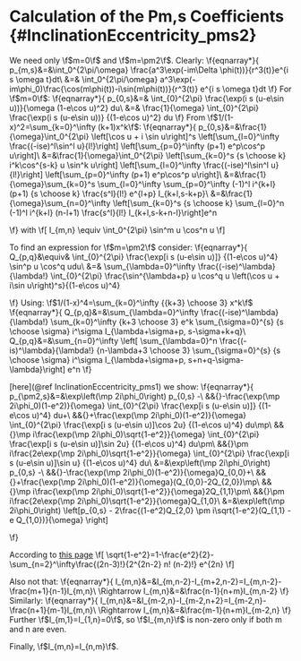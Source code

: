 Calculation of the Pm,s Coefficients {#InclinationEccentricity_pms2}
=============================================

We need only \f$m=0\f$ and \f$m=\pm2\f$.
Clearly:
\f{eqnarray*}{
	p_{m,s}&=&\int_0^{2\pi/\omega} 
		\frac{a^3\exp(-im\Delta \phi(t))}{r^3(t)}e^{i s \omega t}dt\\
	&=& \int_0^{2\pi/\omega} 
		a^3\exp(-im\phi_0)\frac{\cos(m\phi(t))-i\sin(m\phi(t))}{r^3(t)} 
		e^{i s \omega t}dt
\f}
For \f$m=0\f$:
\f{eqnarray*}{
	p_{0,s}&=& \int_{0}^{2\pi} 
		\frac{\exp(i s (u-e\sin u))}{\omega (1-e\cos u)^2} du\\
	&=& \frac{1}{\omega}
		\int_{0}^{2\pi} \frac{\exp(i s (u-e\sin u))} {(1-e\cos u)^2} du
\f}
From \f$1/(1-x)^2=\sum_{k=0}^\infty (k+1)x^k\f$:
\f{eqnarray*}{
	p_{0,s}&=&\frac{1}{\omega}\int_0^{2\pi} 
		\left[\cos u + i \sin u\right]^s 
		\left[\sum_{l=0}^\infty \frac{(-ise)^l\sin^l u}{l!}\right]
		\left[\sum_{p=0}^\infty (p+1) e^p\cos^p u\right]\\
	&=&\frac{1}{\omega}\int_0^{2\pi} 
		\left[\sum_{k=0}^s {s \choose k} i^k\cos^{s-k} u \sin^k u\right]
		\left[\sum_{l=0}^\infty \frac{(-ise)^l\sin^l u}{l!}\right]
		\left[\sum_{p=0}^\infty (p+1) e^p\cos^p u\right]\\
	&=&\frac{1}{\omega}\sum_{k=0}^s \sum_{l=0}^\infty \sum_{p=0}^\infty 
			(-1)^l i^{k+l} (p+1) {s \choose k} \frac{s^l}{l!} e^{l+p}
			I_{k+l,s-k+p}\\
	&=&\frac{1}{\omega}\sum_{n=0}^\infty \left[\sum_{k=0}^s {s \choose k}
			\sum_{l=0}^n (-1)^l i^{k+l} (n-l+1) \frac{s^l}{l!}
			I_{k+l,s-k+n-l}\right]e^n
			
\f}
with
\f[
	I_{m,n} \equiv \int_0^{2\pi} \sin^m u \cos^n u
\f]

To find an expression for \f$m=\pm2\f$ consider:
\f{eqnarray*}{
	Q_{p,q}&\equiv&
		\int_{0}^{2\pi} \frac{\exp[i s (u-e\sin u)]} {(1-e\cos u)^4} \sin^p u
					    \cos^q udu\\
		&=& \sum_{\lambda=0}^\infty \frac{(-ise)^\lambda}{\lambda!}
			\int_{0}^{2\pi} 
				\frac{\sin^{\lambda+p} u \cos^q u 
					\left(\cos u + i\sin u\right)^s}{(1-e\cos u)^4}
								
\f}
Using: \f$1/(1-x)^4=\sum_{k=0}^\infty {{k+3} \choose 3} x^k\f$
\f{eqnarray*}{
	Q_{p,q}&=&\sum_{\lambda=0}^\infty \frac{(-ise)^\lambda}{\lambda!}
			\sum_{k=0}^\infty {k+3 \choose 3} e^k
			\sum_{\sigma=0}^{s} {s \choose \sigma} i^\sigma 
				I_{\lambda+\sigma+p, s-\sigma+k+q}\\
	Q_{p,q}&=&\sum_{n=0}^\infty \left[
			\sum_{\lambda=0}^n \frac{(-is)^\lambda}{\lambda!}
			{n-\lambda+3 \choose 3} 
			\sum_{\sigma=0}^{s} {s \choose \sigma} i^\sigma 
				I_{\lambda+\sigma+p, s+n+q-\sigma-\lambda}\right] e^n
\f}

[here](@ref InclinationEccentricity_pms1) we show:
\f{eqnarray*}{
	p_{\pm2,s}&=&\exp\left(\mp 2i\phi_0\right) p_{0,s} -\\
		&&{}-\frac{\exp(\mp 2i\phi_0)(1-e^2)}{\omega}
		\int_{0}^{2\pi} \frac{\exp[i s (u-e\sin u)]} {(1-e\cos u)^4} du+\\
		&&{}+\frac{\exp(\mp 2i\phi_0)(1-e^2)}{\omega}
		\int_{0}^{2\pi} \frac{\exp[i s (u-e\sin u)]\cos 2u} {(1-e\cos u)^4}
		du\mp\\
		&&{}\mp i\frac{\exp(\mp 2i\phi_0)\sqrt{1-e^2}}{\omega}
		\int_{0}^{2\pi} \frac{\exp[i s (u-e\sin u)]\sin 2u} {(1-e\cos u)^4}
		du\pm\\
		&&{}\pm i\frac{2e\exp(\mp 2i\phi_0)\sqrt{1-e^2}}{\omega}
		\int_{0}^{2\pi} \frac{\exp[i s (u-e\sin u)]\sin u} {(1-e\cos u)^4}
		du\\
	&=&\exp\left(\mp 2i\phi_0\right) p_{0,s} -\\
		&&{}-\frac{\exp(\mp 2i\phi_0)(1-e^2)}{\omega}Q_{0,0}+\\
		&&{}+\frac{\exp(\mp 2i\phi_0)(1-e^2)}{\omega}(Q_{0,0}-2Q_{2,0})\mp\\
		&&{}\mp i\frac{\exp(\mp 2i\phi_0)\sqrt{1-e^2}}{\omega}2Q_{1,1}\pm\\
		&&{}\pm i\frac{2e\exp(\mp 2i\phi_0)\sqrt{1-e^2}}{\omega}Q_{1,0}\\
	&=&\exp\left(\mp 2i\phi_0\right) \left[p_{0,s} -
		2\frac{(1-e^2)Q_{2,0} \pm i\sqrt{1-e^2}(Q_{1,1} - e Q_{1,0})}{\omega}
		\right]

\f}

According to [this page](http://planetmath.org/taylorexpansionofsqrt1x)
\f[
	\sqrt{1-e^2}=1-\frac{e^2}{2}-
		\sum_{n=2}^\infty\frac{(2n-3)!}{2^{2n-2} n! (n-2)!} e^{2n}
\f]

Also not that:
\f{eqnarray*}{
	I_{m,n}&=&I_{m,n-2}-I_{m+2,n-2}=I_{m,n-2}-\frac{m+1}{n-1}I_{m,n}\\
	\Rightarrow I_{m,n}&=&\frac{n-1}{n+m}I_{m,n-2}
\f}
Similarly:
\f{eqnarray*}{
	I_{m,n}&=&I_{m-2,n}-I_{m-2,n+2}=I_{m-2,n}-\frac{n+1}{m-1}I_{m,n}\\
	\Rightarrow I_{m,n}&=&\frac{m-1}{n+m}I_{m-2,n}
\f}
Further \f$I_{m,1}=I_{1,n}=0\f$, so \f$I_{m,n}\f$ is non-zero only if both m
and n are even.

Finally, \f$I_{m,n}=I_{n,m}\f$.

